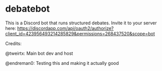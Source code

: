 # debatebot
This is a Discord bot that runs structured debates. Invite it to your server here: https://discordapp.com/api/oauth2/authorize?client_id=423956493214285829&permissions=268437520&scope=bot


Credits:

@tweirtx: Main bot dev and host

@endreman0: Testing this and making it actually good
